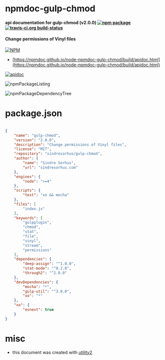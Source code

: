 # npmdoc-gulp-chmod

#### api documentation for  gulp-chmod (v2.0.0)  [![npm package](https://img.shields.io/npm/v/npmdoc-gulp-chmod.svg?style=flat-square)](https://www.npmjs.org/package/npmdoc-gulp-chmod) [![travis-ci.org build-status](https://api.travis-ci.org/npmdoc/node-npmdoc-gulp-chmod.svg)](https://travis-ci.org/npmdoc/node-npmdoc-gulp-chmod)

#### Change permissions of Vinyl files

[![NPM](https://nodei.co/npm/gulp-chmod.png?downloads=true&downloadRank=true&stars=true)](https://www.npmjs.com/package/gulp-chmod)

- [https://npmdoc.github.io/node-npmdoc-gulp-chmod/build/apidoc.html](https://npmdoc.github.io/node-npmdoc-gulp-chmod/build/apidoc.html)

[![apidoc](https://npmdoc.github.io/node-npmdoc-gulp-chmod/build/screenCapture.buildCi.browser.%252Ftmp%252Fbuild%252Fapidoc.html.png)](https://npmdoc.github.io/node-npmdoc-gulp-chmod/build/apidoc.html)

![npmPackageListing](https://npmdoc.github.io/node-npmdoc-gulp-chmod/build/screenCapture.npmPackageListing.svg)

![npmPackageDependencyTree](https://npmdoc.github.io/node-npmdoc-gulp-chmod/build/screenCapture.npmPackageDependencyTree.svg)



# package.json

```json

{
    "name": "gulp-chmod",
    "version": "2.0.0",
    "description": "Change permissions of Vinyl files",
    "license": "MIT",
    "repository": "sindresorhus/gulp-chmod",
    "author": {
        "name": "Sindre Sorhus",
        "url": "sindresorhus.com"
    },
    "engines": {
        "node": ">=4"
    },
    "scripts": {
        "test": "xo && mocha"
    },
    "files": [
        "index.js"
    ],
    "keywords": [
        "gulpplugin",
        "chmod",
        "stat",
        "file",
        "vinyl",
        "stream",
        "permissions"
    ],
    "dependencies": {
        "deep-assign": "^1.0.0",
        "stat-mode": "^0.2.0",
        "through2": "^2.0.0"
    },
    "devDependencies": {
        "mocha": "*",
        "gulp-util": "^3.0.0",
        "xo": "*"
    },
    "xo": {
        "esnext": true
    }
}
```



# misc
- this document was created with [utility2](https://github.com/kaizhu256/node-utility2)

